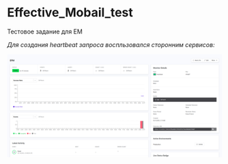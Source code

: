 # Effective_Mobail_test
Тестовое задание для EM

*Для создания heartbeat запроса воспльзовался сторонним сервисов:*

![alt text](heart-beat.png)
